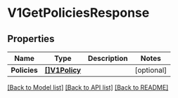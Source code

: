# V1GetPoliciesResponse

## Properties

Name | Type | Description | Notes
------------ | ------------- | ------------- | -------------
**Policies** | [**[]V1Policy**](v1Policy.md) |  | [optional] 

[[Back to Model list]](../README.md#documentation-for-models) [[Back to API list]](../README.md#documentation-for-api-endpoints) [[Back to README]](../README.md)


